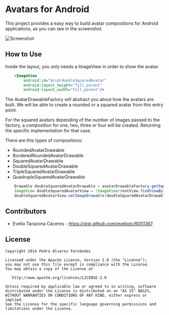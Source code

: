 Avatars for Android
==============

This project provides a easy way to build avatar compositions for Android applications, as you can see in the screenshot.

![Screenshot]()

## How to Use

Inside the layout, you only needs a ImageView in order to show the avatar.

``` xml
    <ImageView
        android:id="@+id/doubleSquaredAvatar"
        android:layout_height="fill_parent"
        android:layout_width="fill_parent"/>
```

The AvatarDrawableFactory will abstract you about how the avatars are built. We will be able to create a rounded or a
squared avatar from this entry point.

For the squared avatars depending of the number of images passed to the factory, a composition for one, two, three or four
will be created. Returning the specific implementation for that case.

There are this types of compositions:

* RoundedAvatarDrawable
* BorderedRoundedAvatarDrawable
* SquaredAvatarDrawable
* DoubleSquaredAvatarDrawable
* TripleSquaredAvatarDrawable
* QuadrupleSquaredAvatarDrawable

``` java
    Drawable doubleSquaredAvatarDrawable = avatarDrawableFactory.getSquaredAvatarDrawable(avatar, avatar);
    ImageView doubleSquaredAvatarView = (ImageView)rootView.findViewById(R.id.doubleSquaredAvatar);
    doubleSquaredAvatarView.setImageDrawable(doubleSquaredAvatarDrawable);
```

## Contributors

* Evelio Tarazona Cáceres - <https://gist.github.com/eveliotc/6051367>

## License

    Copyright 2014 Pedro Álvarez Fernández

    Licensed under the Apache License, Version 2.0 (the "License");
    you may not use this file except in compliance with the License.
    You may obtain a copy of the License at

       http://www.apache.org/licenses/LICENSE-2.0

    Unless required by applicable law or agreed to in writing, software
    distributed under the License is distributed on an "AS IS" BASIS,
    WITHOUT WARRANTIES OR CONDITIONS OF ANY KIND, either express or implied.
    See the License for the specific language governing permissions and
    limitations under the License.
